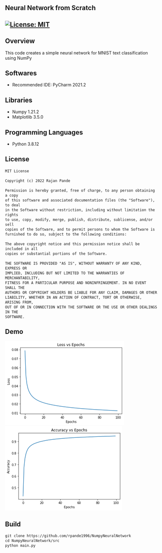 ## Neural Network from Scratch
[![License: MIT](https://img.shields.io/badge/License-MIT-green.svg)](https://opensource.org/licenses/MIT)
---
## Overview

This code creates a simple neural network for MNIST text classification using NumPy

## Softwares

* Recommended IDE: PyCharm 2021.2

## Libraries

* Numpy 1.21.2
* Matplotlib 3.5.0

## Programming Languages

* Python 3.8.12

## License 

```
MIT License

Copyright (c) 2022 Rajan Pande

Permission is hereby granted, free of charge, to any person obtaining a copy
of this software and associated documentation files (the "Software"), to deal
in the Software without restriction, including without limitation the rights
to use, copy, modify, merge, publish, distribute, sublicense, and/or sell
copies of the Software, and to permit persons to whom the Software is
furnished to do so, subject to the following conditions:

The above copyright notice and this permission notice shall be included in all
copies or substantial portions of the Software.

THE SOFTWARE IS PROVIDED "AS IS", WITHOUT WARRANTY OF ANY KIND, EXPRESS OR
IMPLIED, INCLUDING BUT NOT LIMITED TO THE WARRANTIES OF MERCHANTABILITY,
FITNESS FOR A PARTICULAR PURPOSE AND NONINFRINGEMENT. IN NO EVENT SHALL THE
AUTHORS OR COPYRIGHT HOLDERS BE LIABLE FOR ANY CLAIM, DAMAGES OR OTHER
LIABILITY, WHETHER IN AN ACTION OF CONTRACT, TORT OR OTHERWISE, ARISING FROM,
OUT OF OR IN CONNECTION WITH THE SOFTWARE OR THE USE OR OTHER DEALINGS IN THE 
SOFTWARE.
```

## Demo

![loss](output/Loss_p1.png)<br>
![acc](output/Acc_p1.png)



## Build

```
git clone https://github.com/rpande1996/NumpyNeuralNetwork
cd NumpyNeuralNetwork/src
python main.py
```

